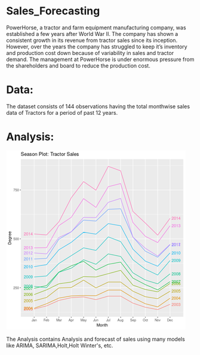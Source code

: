 # Sales_Forecasting



PowerHorse, a tractor and farm equipment manufacturing company, was established a few years after World
War II. The company has shown a consistent growth in its revenue from tractor sales since its inception.
However, over the years the company has struggled to keep it’s inventory and production cost down because
of variability in sales and tractor demand. The management at PowerHorse is under enormous pressure from
the shareholders and board to reduce the production cost.

# Data:
The dataset consists of 144 observations having the total monthwise sales data of Tractors for a period of
past 12 years.

# Analysis:

![seasonal sales](season.png)

The Analysis contains Analysis and forecast of sales using many models like ARIMA, SARIMA,Holt,Holt Winter's, etc.
